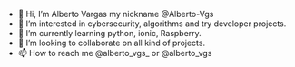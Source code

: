 - 👋 Hi, I’m Alberto Vargas my nickname @Alberto-Vgs
- 👀 I’m interested in cybersecurity, algorithms and try developer projects.
- 🌱 I’m currently learning python, ionic, Raspberry.
- 💞️ I’m looking to collaborate on all kind of projects.
- 📫 How to reach me @alberto_vgs_ or @alberto_vgs

<!---
Alberto-Vgs/Alberto-Vgs is a ✨ special ✨ repository because its `README.md` (this file) appears on your GitHub profile.
You can click the Preview link to take a look at your changes.
--->
